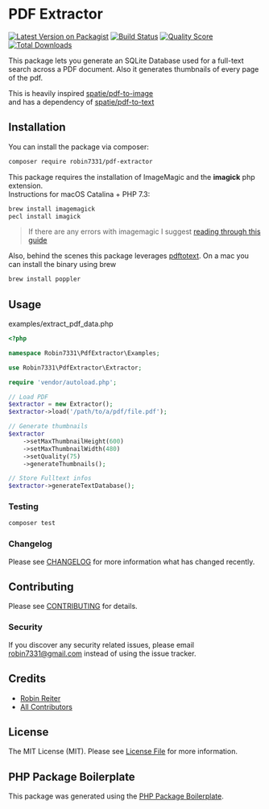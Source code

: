 # PDF Extractor

[![Latest Version on Packagist](https://img.shields.io/packagist/v/robin7331/pdf-extractor.svg?style=flat-square)](https://packagist.org/packages/robin7331/pdf-extractor)
[![Build Status](https://img.shields.io/travis/robin7331/pdf-extractor/master.svg?style=flat-square)](https://travis-ci.org/robin7331/pdf-extractor)
[![Quality Score](https://img.shields.io/scrutinizer/g/robin7331/pdf-extractor.svg?style=flat-square)](https://scrutinizer-ci.com/g/robin7331/pdf-extractor)
[![Total Downloads](https://img.shields.io/packagist/dt/robin7331/pdf-extractor.svg?style=flat-square)](https://packagist.org/packages/robin7331/pdf-extractor)

This package lets you generate an SQLite Database used for a full-text search across a PDF document.
Also it generates thumbnails of every page of the pdf.

This is heavily inspired [spatie/pdf-to-image](https://github.com/spatie/pdf-to-image)   
and has a dependency of [spatie/pdf-to-text](https://github.com/spatie/pdf-to-text)   
 
  
## Installation

You can install the package via composer:

```bash
composer require robin7331/pdf-extractor
```
This package requires the installation of ImageMagic and the **imagick** php extension.   
Instructions for macOS Catalina + PHP 7.3:   

```bash
brew install imagemagick 
pecl install imagick
```

> If there are any errors with imagemagic I suggest [reading through this guide](https://medium.com/@girishkr/install-imagick-on-macos-catalina-php-7-3-64b4e8542ba2)
   
Also, behind the scenes this package leverages [pdftotext](https://en.wikipedia.org/wiki/Pdftotext). 
On a mac you can install the binary using brew

```bash
brew install poppler
```

## Usage
examples/extract_pdf_data.php
``` php
<?php

namespace Robin7331\PdfExtractor\Examples;

use Robin7331\PdfExtractor\Extractor;

require 'vendor/autoload.php';

// Load PDF
$extractor = new Extractor();
$extractor->load('/path/to/a/pdf/file.pdf');

// Generate thumbnails
$extractor
    ->setMaxThumbnailHeight(600)
    ->setMaxThumbnailWidth(480)
    ->setQuality(75)
    ->generateThumbnails();

// Store Fulltext infos
$extractor->generateTextDatabase();

```

### Testing

``` bash
composer test
```

### Changelog

Please see [CHANGELOG](CHANGELOG.md) for more information what has changed recently.

## Contributing

Please see [CONTRIBUTING](CONTRIBUTING.md) for details.

### Security

If you discover any security related issues, please email robin7331@gmail.com instead of using the issue tracker.

## Credits

- [Robin Reiter](https://github.com/robin7331)
- [All Contributors](../../contributors)

## License

The MIT License (MIT). Please see [License File](LICENSE.md) for more information.

## PHP Package Boilerplate

This package was generated using the [PHP Package Boilerplate](https://laravelpackageboilerplate.com).

